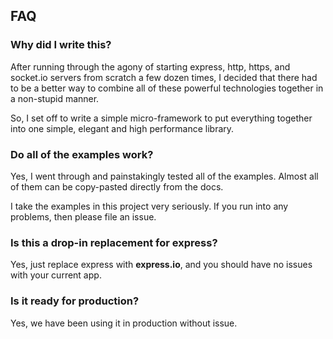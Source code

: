 
## FAQ

### Why did I write this?

After running through the agony of starting express, http, https, and socket.io servers from scratch a few dozen times, I decided that there had to be a better way to combine all of these powerful technologies together in a non-stupid manner.  

So, I set off to write a simple micro-framework to put everything together into one simple, elegant and high performance library.

### Do all of the examples work?

Yes, I went through and painstakingly tested all of the examples.  Almost all of them can be copy-pasted directly from the docs.

I take the examples in this project very seriously.  If you run into any problems, then please file an issue.

### Is this a drop-in replacement for express?

Yes, just replace express with __express.io__, and you should have no issues with your current app.

### Is it ready for production?

Yes, we have been using it in production without issue.
